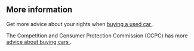##  More information

Get more advice about your rights when [ buying a used car
](/en/consumer/cars/buying-a-used-car/) .

The Competition and Consumer Protection Commission (CCPC) has more [ advice
about buying cars ](https://www.ccpc.ie/consumers/cars/) .
